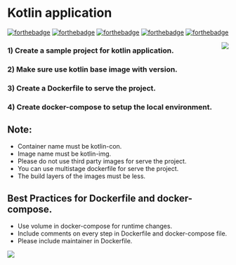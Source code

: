 # Kotlin application

[![forthebadge](https://forthebadge.com/images/badges/built-with-love.svg)](https://forthebadge.com)
[![forthebadge](https://forthebadge.com/images/badges/0-percent-optimized.svg)](https://forthebadge.com)
[![forthebadge](https://forthebadge.com/images/badges/powered-by-coffee.svg)](https://forthebadge.com)
[![forthebadge](https://forthebadge.com/images/badges/powered-by-responsibility.svg)](https://forthebadge.com)
[![forthebadge](https://forthebadge.com/images/badges/built-by-developers.svg)](https://forthebadge.com)

<img align='right' src="https://miro.medium.com/max/624/1*hWVuG63ZyXU7o8idgUHW5g.gif">

### 1) Create a sample project for kotlin application.
### 2) Make sure use kotlin base image with version.
### 3) Create a Dockerfile to serve the project.
### 4) Create docker-compose to setup the local environment.

## Note:
* Container name must be kotlin-con.
* Image name must be kotlin-img.
* Please do not use third party images for serve the project.
* You can use multistage dockerfile for serve the project.
* The build layers of the images must be less.


## Best Practices for Dockerfile and docker-compose.
* Use volume in docker-compose for runtime changes.
* Include comments on every step in Dockerfile and docker-compose file.
* Please include maintainer in Dockerfile.

<img align='center' src="https://sdtimes.com/wp-content/uploads/2019/06/kotlin_800x320.png">